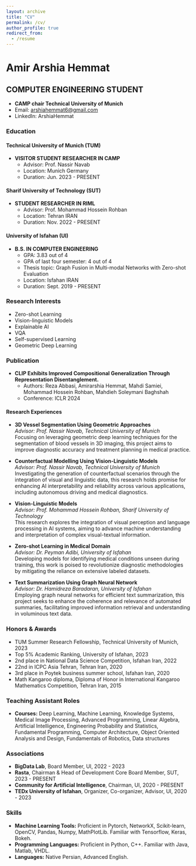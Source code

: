 ```yaml
---
layout: archive
title: "CV"
permalink: /cv/
author_profile: true
redirect_from:
  - /resume
---
```

# Amir Arshia Hemmat

## COMPUTER ENGINEERING STUDENT
- **CAMP chair Technical University of Munich**
- Email: arshiahemmat6@gmail.com
- LinkedIn: ArshiaHemmat

### Education

#### Technical University of Munich (TUM)
- **VISITOR STUDENT RESEARCHER IN CAMP**
  - Advisor: Prof. Nassir Navab
  - Location: Munich Germany
  - Duration: Jun. 2023 - PRESENT

#### Sharif University of Technology (SUT)
- **STUDENT RESEARCHER IN RIML**
  - Advisor: Prof. Mohammad Hossein Rohban
  - Location: Tehran IRAN
  - Duration: Nov. 2022 - PRESENT

#### University of Isfahan (UI)
- **B.S. IN COMPUTER ENGINEERING**
  - GPA: 3.83 out of 4
  - GPA of last four semester: 4 out of 4
  - Thesis topic: Graph Fusion in Multi-modal Networks with Zero-shot Evaluation
  - Location: Isfahan IRAN
  - Duration: Sept. 2019 - PRESENT

### Research Interests
- Zero-shot Learning
- Vision-linguistic Models
- Explainable AI
- VQA
- Self-supervised Learning
- Geometric Deep Learning

### Publication
- **CLIP Exhibits Improved Compositional Generalization Through Representation Disentanglement.**
  - Authors: Reza Abbasi, Amirarshia Hemmat, Mahdi Samiei, Mohammad Hossein Rohban, Mahdieh Soleymani Baghshah
  - Conference: ICLR 2024

#### Research Experiences
- **3D Vessel Segmentation Using Geometric Approaches**  
  *Advisor: Prof. Nassir Navab, Technical University of Munich*  
  Focusing on leveraging geometric deep learning techniques for the segmentation of blood vessels in 3D imaging, this project aims to improve diagnostic accuracy and treatment planning in medical practice.

- **Counterfactual Modelling Using Vision-Linguistic Models**  
  *Advisor: Prof. Nassir Navab, Technical University of Munich*  
  Investigating the generation of counterfactual scenarios through the integration of visual and linguistic data, this research holds promise for enhancing AI interpretability and reliability across various applications, including autonomous driving and medical diagnostics.

- **Vision-Linguistic Models**  
  *Advisor: Prof. Mohammad Hossein Rohban, Sharif University of Technology*  
  This research explores the integration of visual perception and language processing in AI systems, aiming to advance machine understanding and interpretation of complex visual-textual information.

- **Zero-shot Learning in Medical Domain**  
  *Advisor: Dr. Peyman Adibi, University of Isfahan*  
  Developing models for identifying medical conditions unseen during training, this work is poised to revolutionize diagnostic methodologies by mitigating the reliance on extensive labeled datasets.

- **Text Summarization Using Graph Neural Network**  
  *Advisor: Dr. Hamidreza Baradaran, University of Isfahan*  
  Employing graph neural networks for efficient text summarization, this project seeks to enhance the coherence and relevance of automated summaries, facilitating improved information retrieval and understanding in voluminous text data.

### Honors & Awards
- TUM Summer Research Fellowship, Technical University of Munich, 2023
- Top 5% Academic Ranking, University of Isfahan, 2023
- 2nd place in National Data Science Competition, Isfahan Iran, 2022
- 22nd in ICPC Asia Tehran, Tehran Iran, 2020
- 3rd place in Poytek business summer school, Isfahan Iran, 2020
- Math Kangaroo diploma, Diploma of Honor in International Kangaroo Mathematics Competition, Tehran Iran, 2015

### Teaching Assistant Roles
- **Courses:** Deep Learning, Machine Learning, Knowledge Systems, Medical Image Processing, Advanced Programming, Linear Algebra, Artificial Intelligence, Engineering Probability and Statistics, Fundamental Programming, Computer Architecture, Object Oriented Analysis and Design, Fundamentals of Robotics, Data structures

### Associations
- **BigData Lab**, Board Member, UI, 2022 - 2023
- **Rasta**, Chairman & Head of Development Core Board Member, SUT, 2023 - PRESENT
- **Community for Artificial Intelligence**, Chairman, UI, 2020 - PRESENT
- **TEDx University of Isfahan**, Organizer, Co-organizer, Advisor, UI, 2020 - 2023

### Skills
- **Machine Learning Tools:** Proficient in Pytorch, NetworkX, Scikit-learn, OpenCV, Pandas, Numpy, MathPlotLib. Familiar with Tensorflow, Keras, Bokeh.
- **Programming Languages:** Proficient in Python, C++. Familiar with Java, Matlab, VHDL.
- **Languages:** Native Persian, Advanced English.

